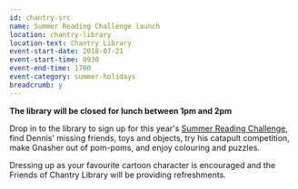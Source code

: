 ```yaml
---
id: chantry-src
name: Summer Reading Challenge launch
location: chantry-library
location-text: Chantry Library
event-start-date: 2018-07-21
event-start-time: 0930
event-end-time: 1700
event-category: summer-holidays
breadcrumb: y
---
```


**The library will be closed for lunch between 1pm and 2pm**

Drop in to the library to sign up for this year's [Summer Reading Challenge](/src/), find Dennis' missing friends, toys and objects, try his catapult competition, make Gnasher out of pom-poms, and enjoy colouring and puzzles.

Dressing up as your favourite cartoon character is encouraged and the Friends of Chantry Library will be providing refreshments.
